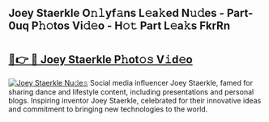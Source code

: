 ## Joey Staerkle O𝚗𝚕yf𝚊ns L𝚎a𝚔ed N𝚞𝚍es - Part-0uq P𝚑𝚘tos Vi𝚍𝚎o - H𝚘𝚝 Part L𝚎a𝚔s FkrRn

# <h2><a href="http://kf99g6d.oniu.top/?m=Joey+Staerkle">🔗👉 🔴 Joey Staerkle P𝚑ot𝚘𝚜 V𝚒d𝚎o</a></h2>

[![Joey Staerkle Nu𝚍e𝚜](https://i.imgur.com/0qMVB7G.gif)](http://kf99g6d.oniu.top/?m=Joey+Staerkle)
Social media influencer Joey Staerkle, famed for sharing dance and lifestyle content, including presentations and personal blogs. Inspiring inventor Joey Staerkle, celebrated for their innovative ideas and commitment to bringing new technologies to the world.  
